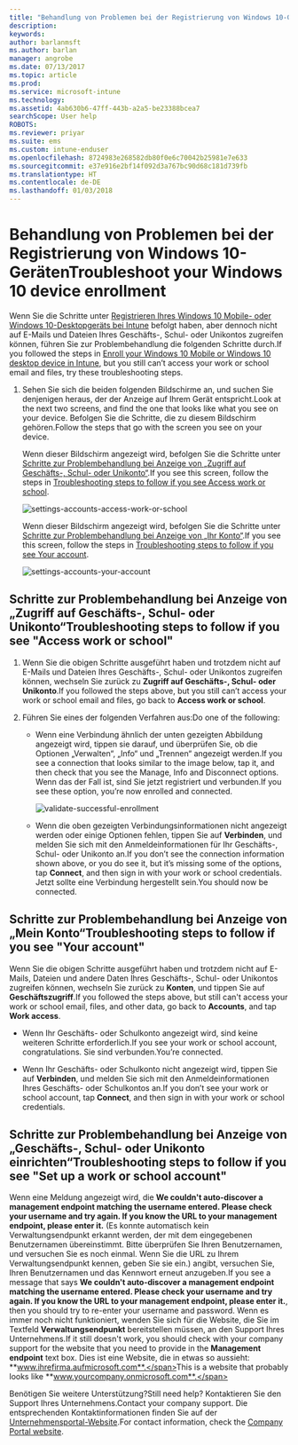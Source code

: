```yaml
---
title: "Behandlung von Problemen bei der Registrierung von Windows 10-Geräten | Microsoft-Dokumentation"
description: 
keywords: 
author: barlanmsft
ms.author: barlan
manager: angrobe
ms.date: 07/13/2017
ms.topic: article
ms.prod: 
ms.service: microsoft-intune
ms.technology: 
ms.assetid: 4ab630b6-47ff-443b-a2a5-be23388bcea7
searchScope: User help
ROBOTS: 
ms.reviewer: priyar
ms.suite: ems
ms.custom: intune-enduser
ms.openlocfilehash: 8724983e268582db80f0e6c70042b25981e7e633
ms.sourcegitcommit: e37e916e2bf14f092d3a767bc90d68c181d739fb
ms.translationtype: HT
ms.contentlocale: de-DE
ms.lasthandoff: 01/03/2018
---
```

# <a name="troubleshoot-your-windows-10-device-enrollment"></a><span data-ttu-id="fed81-102">Behandlung von Problemen bei der Registrierung von Windows 10-Geräten</span><span class="sxs-lookup"><span data-stu-id="fed81-102">Troubleshoot your Windows 10 device enrollment</span></span>
<span data-ttu-id="fed81-103">Wenn Sie die Schritte unter [Registrieren Ihres Windows 10 Mobile- oder Windows 10-Desktopgeräts bei Intune](enroll-your-w10-phone-or-w10-pc-windows.md) befolgt haben, aber dennoch nicht auf E-Mails und Dateien Ihres Geschäfts-, Schul- oder Unikontos zugreifen können, führen Sie zur Problembehandlung die folgenden Schritte durch.</span><span class="sxs-lookup"><span data-stu-id="fed81-103">If you followed the steps in [Enroll your Windows 10 Mobile or Windows 10 desktop device in Intune](enroll-your-w10-phone-or-w10-pc-windows.md), but you still can’t access your work or school email and files, try these troubleshooting steps.</span></span>

1.  <span data-ttu-id="fed81-104">Sehen Sie sich die beiden folgenden Bildschirme an, und suchen Sie denjenigen heraus, der der Anzeige auf Ihrem Gerät entspricht.</span><span class="sxs-lookup"><span data-stu-id="fed81-104">Look at the next two screens, and find the one that looks like what you see on your device.</span></span> <span data-ttu-id="fed81-105">Befolgen Sie die Schritte, die zu diesem Bildschirm gehören.</span><span class="sxs-lookup"><span data-stu-id="fed81-105">Follow the steps that go with the screen you see on your device.</span></span>

    <span data-ttu-id="fed81-106">Wenn dieser Bildschirm angezeigt wird, befolgen Sie die Schritte unter [Schritte zur Problembehandlung bei Anzeige von „Zugriff auf Geschäfts-, Schul- oder Unikonto“](#troubleshooting-steps-to-follow-if-you-see-access-work-or-school).</span><span class="sxs-lookup"><span data-stu-id="fed81-106">If you see this screen, follow the steps in [Troubleshooting steps to follow if you see Access work or school](#troubleshooting-steps-to-follow-if-you-see-access-work-or-school).</span></span>

    ![settings-accounts-access-work-or-school](./media/w10-enroll-rs1-connect-to-work-or-school.png)

    <span data-ttu-id="fed81-108">Wenn dieser Bildschirm angezeigt wird, befolgen Sie die Schritte unter [Schritte zur Problembehandlung bei Anzeige von „Ihr Konto“](#troubleshooting-steps-to-follow-if-you-see-your-account).</span><span class="sxs-lookup"><span data-stu-id="fed81-108">If you see this screen, follow the steps in [Troubleshooting steps to follow if you see Your account](#troubleshooting-steps-to-follow-if-you-see-your-account).</span></span>

    ![settings-accounts-your-account](./media/W10-enroll-2-accounts-your-account.png)

## <a name="troubleshooting-steps-to-follow-if-you-see-access-work-or-school"></a><span data-ttu-id="fed81-110">Schritte zur Problembehandlung bei Anzeige von „Zugriff auf Geschäfts-, Schul- oder Unikonto“</span><span class="sxs-lookup"><span data-stu-id="fed81-110">Troubleshooting steps to follow if you see "Access work or school"</span></span>

1. <span data-ttu-id="fed81-111">Wenn Sie die obigen Schritte ausgeführt haben und trotzdem nicht auf E-Mails und Dateien Ihres Geschäfts-, Schul- oder Unikontos zugreifen können, wechseln Sie zurück zu **Zugriff auf Geschäfts-, Schul- oder Unikonto**.</span><span class="sxs-lookup"><span data-stu-id="fed81-111">If you followed the steps above, but you still can’t access your work or school email and files, go back to **Access work or school**.</span></span>

2. <span data-ttu-id="fed81-112">Führen Sie eines der folgenden Verfahren aus:</span><span class="sxs-lookup"><span data-stu-id="fed81-112">Do one of the following:</span></span>

   - <span data-ttu-id="fed81-113">Wenn eine Verbindung ähnlich der unten gezeigten Abbildung angezeigt wird, tippen sie darauf, und überprüfen Sie, ob die Optionen „Verwalten“, „Info“ und „Trennen“ angezeigt werden.</span><span class="sxs-lookup"><span data-stu-id="fed81-113">If you see a connection that looks similar to the image below, tap it, and then check that you see the Manage, Info and Disconnect options.</span></span> <span data-ttu-id="fed81-114">Wenn das der Fall ist, sind Sie jetzt registriert und verbunden.</span><span class="sxs-lookup"><span data-stu-id="fed81-114">If you see these option, you’re now enrolled and connected.</span></span>

     ![validate-successful-enrollment](./media/w10-enroll-rs1-validate-successful-enrollment.png)

   - <span data-ttu-id="fed81-116">Wenn die oben gezeigten Verbindungsinformationen nicht angezeigt werden oder einige Optionen fehlen, tippen Sie auf **Verbinden**, und melden Sie sich mit den Anmeldeinformationen für Ihr Geschäfts-, Schul- oder Unikonto an.</span><span class="sxs-lookup"><span data-stu-id="fed81-116">If you don’t see the connection information shown above, or you do see it, but it’s missing some of the options, tap **Connect**, and then sign in with your work or school credentials.</span></span> <span data-ttu-id="fed81-117">Jetzt sollte eine Verbindung hergestellt sein.</span><span class="sxs-lookup"><span data-stu-id="fed81-117">You should now be connected.</span></span>

## <a name="troubleshooting-steps-to-follow-if-you-see-your-account"></a><span data-ttu-id="fed81-118">Schritte zur Problembehandlung bei Anzeige von „Mein Konto“</span><span class="sxs-lookup"><span data-stu-id="fed81-118">Troubleshooting steps to follow if you see "Your account"</span></span>

<span data-ttu-id="fed81-119">Wenn Sie die obigen Schritte ausgeführt haben und trotzdem nicht auf E-Mails, Dateien und andere Daten Ihres Geschäfts-, Schul- oder Unikontos zugreifen können, wechseln Sie zurück zu **Konten**, und tippen Sie auf **Geschäftszugriff**.</span><span class="sxs-lookup"><span data-stu-id="fed81-119">If you followed the steps above, but still can't access your work or school email, files, and other data, go back to **Accounts**, and tap **Work access**.</span></span>

- <span data-ttu-id="fed81-120">Wenn Ihr Geschäfts- oder Schulkonto angezeigt wird, sind keine weiteren Schritte erforderlich.</span><span class="sxs-lookup"><span data-stu-id="fed81-120">If you see your work or school account, congratulations.</span></span> <span data-ttu-id="fed81-121">Sie sind verbunden.</span><span class="sxs-lookup"><span data-stu-id="fed81-121">You’re connected.</span></span>

- <span data-ttu-id="fed81-122">Wenn Ihr Geschäfts- oder Schulkonto nicht angezeigt wird, tippen Sie auf **Verbinden**, und melden Sie sich mit den Anmeldeinformationen Ihres Geschäfts- oder Schulkontos an.</span><span class="sxs-lookup"><span data-stu-id="fed81-122">If you don’t see your work or school account, tap **Connect**, and then sign in with your work or school credentials.</span></span>

## <a name="troubleshooting-steps-to-follow-if-you-see-set-up-a-work-or-school-account"></a><span data-ttu-id="fed81-123">Schritte zur Problembehandlung bei Anzeige von „Geschäfts-, Schul- oder Unikonto einrichten“</span><span class="sxs-lookup"><span data-stu-id="fed81-123">Troubleshooting steps to follow if you see "Set up a work or school account"</span></span>

<span data-ttu-id="fed81-124">Wenn eine Meldung angezeigt wird, die __We couldn't auto-discover a management endpoint matching the username entered. Please check your username and try again. If you know the URL to your management endpoint, please enter it.__ (Es konnte automatisch kein Verwaltungsendpunkt erkannt werden, der mit dem eingegebenen Benutzernamen übereinstimmt. Bitte überprüfen Sie Ihren Benutzernamen, und versuchen Sie es noch einmal. Wenn Sie die URL zu Ihrem Verwaltungsendpunkt kennen, geben Sie sie ein.) angibt, versuchen Sie, Ihren Benutzernamen und das Kennwort erneut anzugeben.</span><span class="sxs-lookup"><span data-stu-id="fed81-124">If you see a message that says __We couldn't auto-discover a management endpoint matching the username entered. Please check your username and try again. If you know the URL to your management endpoint, please enter it.__, then you should try to re-enter your username and password.</span></span> <span data-ttu-id="fed81-125">Wenn es immer noch nicht funktioniert, wenden Sie sich für die Website, die Sie im Textfeld **Verwaltungsendpunkt** bereitstellen müssen, an den Support Ihres Unternehmens.</span><span class="sxs-lookup"><span data-stu-id="fed81-125">If it still doesn't work, you should check with your company support for the website that you need to provide in the **Management endpoint** text box.</span></span> <span data-ttu-id="fed81-126">Dies ist eine Website, die in etwas so aussieht: **www.ihrefirma.aufmicrosoft.com**.</span><span class="sxs-lookup"><span data-stu-id="fed81-126">This is a website that probably looks like **www.yourcompany.onmicrosoft.com**.</span></span>

<span data-ttu-id="fed81-127">Benötigen Sie weitere Unterstützung?</span><span class="sxs-lookup"><span data-stu-id="fed81-127">Still need help?</span></span> <span data-ttu-id="fed81-128">Kontaktieren Sie den Support Ihres Unternehmens.</span><span class="sxs-lookup"><span data-stu-id="fed81-128">Contact your company support.</span></span> <span data-ttu-id="fed81-129">Die entsprechenden Kontaktinformationen finden Sie auf der [Unternehmensportal-Website](https://portal.manage.microsoft.com#HelpDeskDialog).</span><span class="sxs-lookup"><span data-stu-id="fed81-129">For contact information, check the [Company Portal website](https://portal.manage.microsoft.com#HelpDeskDialog).</span></span>
